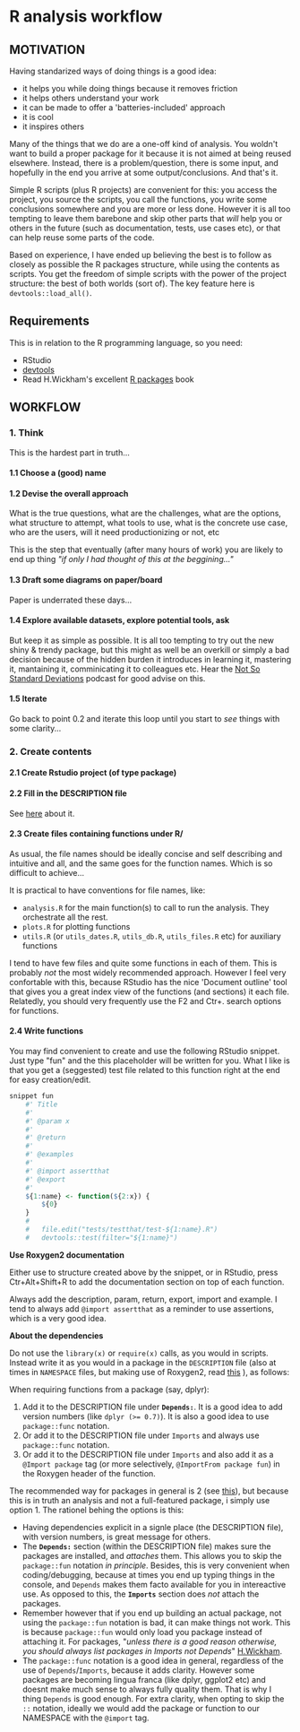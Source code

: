 

# R analysis workflow


## MOTIVATION

Having standarized ways of doing things is a good idea:  
 
 - it helps you while doing things because it removes friction
 - it helps others understand your work
 - it can be made to offer a 'batteries-included' approach
 - it is cool
 - it inspires others
 
 
Many of the things that we do are a one-off kind of analysis. You
woldn't want to build a proper package for it because it is not 
aimed at being reused elsewhere. Instead, there is a problem/question, 
there is some input, and hopefully in the end you arrive at some
output/conclusions. And that's it.
 
Simple R scripts (plus R projects) are convenient for this: 
you access the project, you source the scripts, you call 
the functions, you write some conclusions somewhere
and you are more or less done. However it is all too tempting to leave
them barebone and skip other parts that *will* help you
or others in the future (such as documentation, tests, use cases etc),
or that can help reuse some parts of the code.
 
Based on experience, I have ended up believing the best
is to follow as closely as possible the R packages structure, while using
the contents as scripts. You get the freedom of simple scripts
with the power of the project structure: the best of both worlds (sort of).
The key feature here is `devtools::load_all()`.


## Requirements

This is in relation to the R programming language, so you need:

 - RStudio
 - [devtools](https://github.com/hadley/devtools)
 - Read H.Wickham's excellent [R packages](http://r-pkgs.had.co.nz/) book


## WORKFLOW

### 1. Think

This is the hardest part in truth...

#### 1.1 Choose a (good) name


#### 1.2 Devise the overall approach

What is the true questions, what are the challenges, 
what are the options, what structure to attempt, 
what tools to use, what is the concrete use case, 
who are the users, will it need productionizing or not,
etc

This is the step that eventually (after many hours of work) you
are likely to end up thing *"if only I had thought of this at the
beggining..."*

#### 1.3 Draft some diagrams on paper/board

Paper is underrated these days...

#### 1.4 Explore available datasets, explore potential tools, ask

But keep it as simple as possible. It is all too tempting
to try out the new shiny & trendy package, but this
might as well be an overkill or simply a bad decision 
because of the hidden burden it introduces in learning it, 
mastering it, mantaining it, comminicating it to colleagues etc.
Hear the [Not So Standard Deviations](http://nssdeviations)
podcast for good advise on this.

#### 1.5 Iterate

Go back to point 0.2 and iterate this loop until
you start to *see* things with some clarity...




### 2. Create contents


#### 2.1 Create Rstudio project (of type package)

#### 2.2 Fill in the DESCRIPTION file

See [here](http://r-pkgs.had.co.nz/description.html) about it.


#### 2.3 Create files containing functions under R/

As usual, the file names should be ideally concise and self
describing and intuitive and all, and the same goes for the
function names. Which is so difficult to achieve...

It is practical to have conventions for file names, like:  
  - `analysis.R` for the main function(s) to call to run the analysis. 
  They orchestrate all the rest.
  - `plots.R` for plotting functions
  - `utils.R` (or `utils_dates.R`, `utils_db.R`, `utils_files.R` etc) for 
    auxiliary functions
  
I tend to have few files and quite some functions in each of them. This is
probably *not* the most widely recommended approach. However I feel very confortable
with this, because RStudio has the nice 'Document outline' tool that gives
you a great index view of the functions (and sections) it each file. Relatedly,
you should very frequently use the F2 and Ctr+. search options for functions.


#### 2.4 Write functions 

You may find convenient to create and use the 
following RStudio snippet. Just type "fun" and 
the this placeholder will be written for you.
What I like is that you get a (seggested) test
file related to this function right at the end for
easy creation/edit.

```r
snippet fun
	#' Title
	#'
	#' @param x
	#'
	#' @return
	#'
	#' @examples
	#' 
	#' @import assertthat
	#' @export
	#'
	${1:name} <- function(${2:x}) {
		${0}
	}
	#
	#   file.edit("tests/testthat/test-${1:name}.R")
	#   devtools::test(filter="${1:name}")
```


**Use Roxygen2 documentation**

Either use to structure created above by the snippet,
or in RStudio, press Ctr+Alt+Shift+R to add the documentation
section on top of each function.

Always add the description, param, return, export, import and example.
I tend to always add `@import assertthat` as a reminder
to use assertions, which is a very good idea.

**About the dependencies**

Do not use the `library(x)` or `require(x)` calls, as you would in scripts.
Instead write it as you would in a 
package in the `DESCRIPTION` file 
(also at times in `NAMESPACE` files, but making
use of Roxygen2, read [this](http://r-pkgs.had.co.nz/namespace.html) ), 
as follows:  

When requiring functions from a package (say, dplyr):
 1. Add it to the DESCRIPTION file under **`Depends:`**.
    It is a good idea to add version numbers (like `dplyr (>= 0.7)`).
    It is also a good idea to use `package::func` notation.
 2. Or add it to the DESCRIPTION file under `Imports`
    and always use `package::func` notation.
 3. Or add it to the DESCRIPTION file under `Imports`
    and also add it as a `@Import package` tag 
    (or more selectively, `@ImportFrom package fun`) in 
    the Roxygen header of the function.

The recommended way for packages in general is 2 
(see [this](http://r-pkgs.had.co.nz/namespace.html)),
but because this is in truth an analysis and not a full-featured
package, i simply use option 1. 
The rationel behing the options is this:
 *	Having dependencies explicit in a signle place 
 	(the DESCRIPTION file), with
 	version numbers, is great message for others.
 * 	The **`Depends:`** section (within the DESCRIPTION file) 
 	makes sure the packages are installed, and *attaches* them.
 	This allows you to skip the `package::fun` notation *in principle*.
	Besides, this is very convenient when coding/debugging, because
	at times you end up typing things in the console, and 
	`Depends` makes them facto available
	for you in intereactive use. As opposed
	to this, the **`Imports`** section does *not* attach the packages.
 * 	Remember however that if you end up building an actual
	package, not using the `package::fun` notation is bad, it 
	can make things not work. This is
	because `package::fun` would only load you package
	instead of attaching it.
	For packages, "*unless there is a good reason otherwise, 
	you should always list packages in Imports not Depends*" 
	[H.Wickham](http://r-pkgs.had.co.nz/namespace.html). 
 *	The `package::func` notation is a good idea in general,
 	regardless of the use of `Depends`/`Imports`,
 	because it adds clarity. However some packages are
	becoming lingua franca (like dplyr, ggplot2 etc) and
	doesnt make much sense to always fully quality them.
	That is why I thing `Depends` is good enough.
	For extra clarity, when opting to skip the `::`
	notation, ideally we would add the package or 
	function to our NAMESPACE with the `@import` tag.






